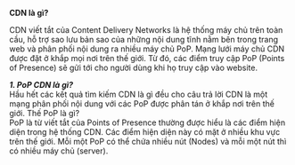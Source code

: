**CDN là gì?**  

CDN viết tắt của Content Delivery Networks là hệ thống máy chủ trên toàn cầu, hỗ trợ sao lưu bản sao của những nội dung tĩnh nằm bên trong trang web và phân phối nội dung ra nhiều máy chủ PoP. Mạng lưới máy chủ CDN được đặt ở khắp mọi nơi trên thế giới. Từ đó, các điểm truy cập PoP (Points of Presence) sẽ gửi tới cho người dùng khi họ truy cập vào website.  

***1. PoP CDN là gì?***  
Hầu hết các kết quả tìm kiếm CDN là gì đều cho câu trả lời CDN là một mạng phân phối nội dung với các PoP được phân tán ở khắp nơi trên thế giới. Thế PoP là gì?  
PoP là từ viết tắt của Points of Presence thường được hiểu là các điểm hiện diện trong hệ thống CDN. Các điểm hiện diện này có mặt ở nhiều khu vực trên thế giới. Mỗi một PoP có thể chứa nhiều nút (Nodes) và mỗi một nút thì có nhiều máy chủ (server).  
